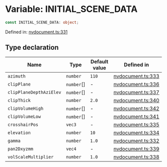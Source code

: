 # Variable: INITIAL_SCENE_DATA

```ts
const INITIAL_SCENE_DATA: object;
```

Defined in: [nvdocument.ts:331](https://github.com/niivue/niivue/blob/main/packages/niivue/src/nvdocument.ts#L331)

## Type declaration

| Name                                                       | Type       | Default value | Defined in                                                                                             |
| ---------------------------------------------------------- | ---------- | ------------- | ------------------------------------------------------------------------------------------------------ |
| <a id="azimuth"></a> `azimuth`                             | `number`   | `110`         | [nvdocument.ts:333](https://github.com/niivue/niivue/blob/main/packages/niivue/src/nvdocument.ts#L333) |
| <a id="clipplane"></a> `clipPlane`                         | `number`[] | -             | [nvdocument.ts:336](https://github.com/niivue/niivue/blob/main/packages/niivue/src/nvdocument.ts#L336) |
| <a id="clipplanedepthazielev"></a> `clipPlaneDepthAziElev` | `number`[] | -             | [nvdocument.ts:337](https://github.com/niivue/niivue/blob/main/packages/niivue/src/nvdocument.ts#L337) |
| <a id="clipthick"></a> `clipThick`                         | `number`   | `2.0`         | [nvdocument.ts:340](https://github.com/niivue/niivue/blob/main/packages/niivue/src/nvdocument.ts#L340) |
| <a id="clipvolumehigh"></a> `clipVolumeHigh`               | `number`[] | -             | [nvdocument.ts:342](https://github.com/niivue/niivue/blob/main/packages/niivue/src/nvdocument.ts#L342) |
| <a id="clipvolumelow"></a> `clipVolumeLow`                 | `number`[] | -             | [nvdocument.ts:341](https://github.com/niivue/niivue/blob/main/packages/niivue/src/nvdocument.ts#L341) |
| <a id="crosshairpos"></a> `crosshairPos`                   | `vec3`     | -             | [nvdocument.ts:335](https://github.com/niivue/niivue/blob/main/packages/niivue/src/nvdocument.ts#L335) |
| <a id="elevation"></a> `elevation`                         | `number`   | `10`          | [nvdocument.ts:334](https://github.com/niivue/niivue/blob/main/packages/niivue/src/nvdocument.ts#L334) |
| <a id="gamma"></a> `gamma`                                 | `number`   | `1.0`         | [nvdocument.ts:332](https://github.com/niivue/niivue/blob/main/packages/niivue/src/nvdocument.ts#L332) |
| <a id="pan2dxyzmm"></a> `pan2Dxyzmm`                       | `vec4`     | -             | [nvdocument.ts:339](https://github.com/niivue/niivue/blob/main/packages/niivue/src/nvdocument.ts#L339) |
| <a id="volscalemultiplier"></a> `volScaleMultiplier`       | `number`   | `1.0`         | [nvdocument.ts:338](https://github.com/niivue/niivue/blob/main/packages/niivue/src/nvdocument.ts#L338) |
